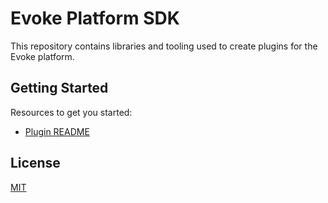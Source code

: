 # Evoke Platform SDK

This repository contains libraries and tooling used to create plugins for the Evoke platform.

## Getting Started

Resources to get you started:

-   [Plugin README](packages/plugin/README.md)

## License

[MIT](LICENSE)
